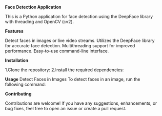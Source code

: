 **Face Detection Application**

This is a Python application for face detection using the DeepFace library with threading and OpenCV (cv2).

**Features**

Detect faces in images or live video streams.
Utilizes the DeepFace library for accurate face detection.
Multithreading support for improved performance.
Easy-to-use command-line interface.

**Installation**

1.Clone the repository:
2.Install the required dependencies:


**Usage**
Detect Faces in Images
To detect faces in an image, run the following command:

**Contributing**

Contributions are welcome! If you have any suggestions, enhancements, or bug fixes, feel free to open an issue or create a pull request.


